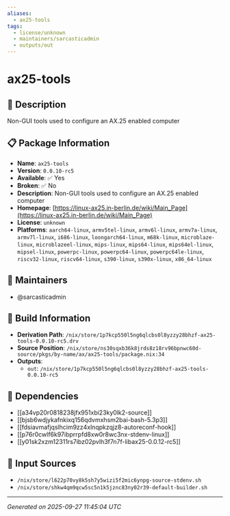 ```yaml
---
aliases:
  - ax25-tools
tags:
  - license/unknown
  - maintainers/sarcasticadmin
  - outputs/out
---
```


# ax25-tools

## 📝 Description

Non-GUI tools used to configure an AX.25 enabled computer

## 📋 Package Information

- **Name**: `ax25-tools`
- **Version**: `0.0.10-rc5`
- **Available**: ✅ Yes
- **Broken**: ✅ No
- **Description**: Non-GUI tools used to configure an AX.25 enabled computer
- **Homepage**: [https://linux-ax25.in-berlin.de/wiki/Main_Page](https://linux-ax25.in-berlin.de/wiki/Main_Page)
- **License**: `unknown`
- **Platforms**: `aarch64-linux`, `armv5tel-linux`, `armv6l-linux`, `armv7a-linux`, `armv7l-linux`, `i686-linux`, `loongarch64-linux`, `m68k-linux`, `microblaze-linux`, `microblazeel-linux`, `mips-linux`, `mips64-linux`, `mips64el-linux`, `mipsel-linux`, `powerpc-linux`, `powerpc64-linux`, `powerpc64le-linux`, `riscv32-linux`, `riscv64-linux`, `s390-linux`, `s390x-linux`, `x86_64-linux`
## 👥 Maintainers

- @sarcasticadmin


## 🔧 Build Information

- **Derivation Path**: `/nix/store/1p7kcp550l5ng6qlcbs0l8yzzy28bhzf-ax25-tools-0.0.10-rc5.drv`
- **Source Position**: `/nix/store/ns30sqxb36k8jrds8z18rv96bpnwc60d-source/pkgs/by-name/ax/ax25-tools/package.nix:34`
- **Outputs**:
  - `out`:  `/nix/store/1p7kcp550l5ng6qlcbs0l8yzzy28bhzf-ax25-tools-0.0.10-rc5`

## 🔗 Dependencies

- [[a34vp20r0818238jfx951xbi23ky0lk2-source]]
- [[bjsb6wdjykafnkixq156qdvmxhsm2bai-bash-5.3p3]]
- [[fdsiavmafjqslhcim9zz4xlnqpkzqjz8-autoreconf-hook]]
- [[p76r0cwlf6k97ibprrpfd8xw0r8wc3nx-stdenv-linux]]
- [[y01sk2xzm12311rs7ibz02pvlh3f7n7f-libax25-0.0.12-rc5]]

## 📁 Input Sources

- `/nix/store/l622p70vy8k5sh7y5wizi5f2mic6ynpg-source-stdenv.sh`
- `/nix/store/shkw4qm9qcw5sc5n1k5jznc83ny02r39-default-builder.sh`

---
*Generated on 2025-09-27 11:45:04 UTC*
